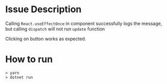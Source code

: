 ﻿# Issue Description
Calling `React.useEffectOnce` in component successfully logs the message, but calling `dispatch` will not run `update` function

Clicking on button works as expected.

# How to run

```
> yarn
> dotnet run
```

